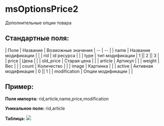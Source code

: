 # msOptionsPrice2

Дополнительные опции товара

## Стандартные поля:

| Поле |  Название | Возможные значения
| -- | -- |
| name | Название модификации | |
| rid | id ресурса | |
| type | тип модификации | 1 \|\| 2 \|\| 3 |
| price | Цена | |
| old_price | Старая цена | |
| article | Артикул | |
| weight | Вес | |
| count | Количество | |
| image | Картинка | |
| active | Активная модификация | 0 \|\| 1 |
| modification | Опции модификации | |

## Пример:

**Поля импорта:** rid,article,name,price,modification

**Уникальное поле:** rid,article

**Таблица:**
![](https://file.modx.pro/files/0/5/a/05a0e708fd2ff5baa6b40ba49b209362.jpg)
